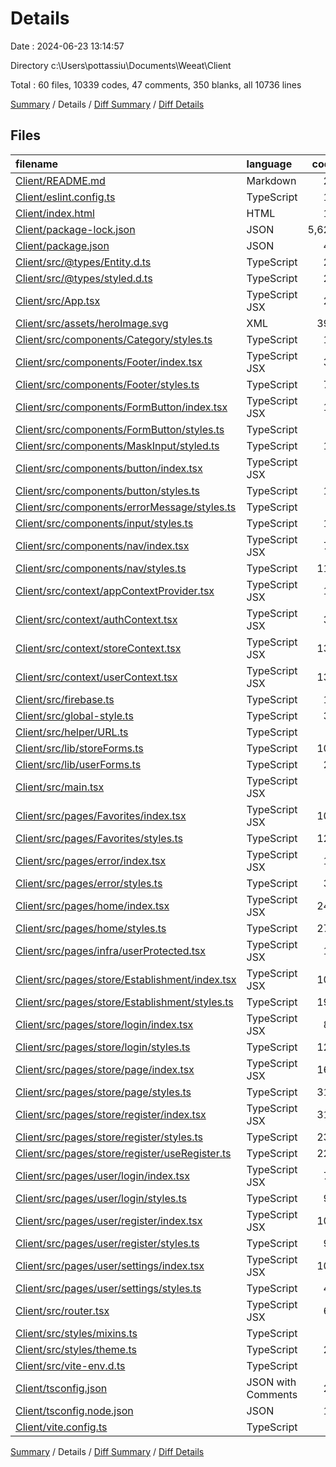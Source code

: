 # Details

Date : 2024-06-23 13:14:57

Directory c:\\Users\\pottassiu\\Documents\\Weeat\\Client

Total : 60 files,  10339 codes, 47 comments, 350 blanks, all 10736 lines

[Summary](results.md) / Details / [Diff Summary](diff.md) / [Diff Details](diff-details.md)

## Files
| filename | language | code | comment | blank | total |
| :--- | :--- | ---: | ---: | ---: | ---: |
| [Client/README.md](/Client/README.md) | Markdown | 22 | 0 | 9 | 31 |
| [Client/eslint.config.ts](/Client/eslint.config.ts) | TypeScript | 10 | 0 | 2 | 12 |
| [Client/index.html](/Client/index.html) | HTML | 19 | 0 | 1 | 20 |
| [Client/package-lock.json](/Client/package-lock.json) | JSON | 5,627 | 0 | 1 | 5,628 |
| [Client/package.json](/Client/package.json) | JSON | 49 | 0 | 1 | 50 |
| [Client/src/@types/Entity.d.ts](/Client/src/@types/Entity.d.ts) | TypeScript | 28 | 1 | 3 | 32 |
| [Client/src/@types/styled.d.ts](/Client/src/@types/styled.d.ts) | TypeScript | 29 | 0 | 1 | 30 |
| [Client/src/App.tsx](/Client/src/App.tsx) | TypeScript JSX | 26 | 0 | 2 | 28 |
| [Client/src/assets/heroImage.svg](/Client/src/assets/heroImage.svg) | XML | 398 | 0 | 1 | 399 |
| [Client/src/components/Category/styles.ts](/Client/src/components/Category/styles.ts) | TypeScript | 18 | 0 | 4 | 22 |
| [Client/src/components/Footer/index.tsx](/Client/src/components/Footer/index.tsx) | TypeScript JSX | 39 | 0 | 1 | 40 |
| [Client/src/components/Footer/styles.ts](/Client/src/components/Footer/styles.ts) | TypeScript | 79 | 0 | 7 | 86 |
| [Client/src/components/FormButton/index.tsx](/Client/src/components/FormButton/index.tsx) | TypeScript JSX | 14 | 0 | 4 | 18 |
| [Client/src/components/FormButton/styles.ts](/Client/src/components/FormButton/styles.ts) | TypeScript | 9 | 0 | 3 | 12 |
| [Client/src/components/MaskInput/styled.ts](/Client/src/components/MaskInput/styled.ts) | TypeScript | 17 | 0 | 3 | 20 |
| [Client/src/components/button/index.tsx](/Client/src/components/button/index.tsx) | TypeScript JSX | 9 | 0 | 4 | 13 |
| [Client/src/components/button/styles.ts](/Client/src/components/button/styles.ts) | TypeScript | 14 | 0 | 3 | 17 |
| [Client/src/components/errorMessage/styles.ts](/Client/src/components/errorMessage/styles.ts) | TypeScript | 8 | 0 | 3 | 11 |
| [Client/src/components/input/styles.ts](/Client/src/components/input/styles.ts) | TypeScript | 16 | 0 | 3 | 19 |
| [Client/src/components/nav/index.tsx](/Client/src/components/nav/index.tsx) | TypeScript JSX | 73 | 0 | 7 | 80 |
| [Client/src/components/nav/styles.ts](/Client/src/components/nav/styles.ts) | TypeScript | 111 | 0 | 9 | 120 |
| [Client/src/context/appContextProvider.tsx](/Client/src/context/appContextProvider.tsx) | TypeScript JSX | 16 | 0 | 3 | 19 |
| [Client/src/context/authContext.tsx](/Client/src/context/authContext.tsx) | TypeScript JSX | 30 | 0 | 6 | 36 |
| [Client/src/context/storeContext.tsx](/Client/src/context/storeContext.tsx) | TypeScript JSX | 137 | 1 | 8 | 146 |
| [Client/src/context/userContext.tsx](/Client/src/context/userContext.tsx) | TypeScript JSX | 132 | 0 | 9 | 141 |
| [Client/src/firebase.ts](/Client/src/firebase.ts) | TypeScript | 13 | 1 | 3 | 17 |
| [Client/src/global-style.ts](/Client/src/global-style.ts) | TypeScript | 38 | 0 | 8 | 46 |
| [Client/src/helper/URL.ts](/Client/src/helper/URL.ts) | TypeScript | 1 | 0 | 1 | 2 |
| [Client/src/lib/storeForms.ts](/Client/src/lib/storeForms.ts) | TypeScript | 106 | 2 | 2 | 110 |
| [Client/src/lib/userForms.ts](/Client/src/lib/userForms.ts) | TypeScript | 27 | 0 | 4 | 31 |
| [Client/src/main.tsx](/Client/src/main.tsx) | TypeScript JSX | 9 | 0 | 2 | 11 |
| [Client/src/pages/Favorites/index.tsx](/Client/src/pages/Favorites/index.tsx) | TypeScript JSX | 102 | 12 | 5 | 119 |
| [Client/src/pages/Favorites/styles.ts](/Client/src/pages/Favorites/styles.ts) | TypeScript | 120 | 0 | 18 | 138 |
| [Client/src/pages/error/index.tsx](/Client/src/pages/error/index.tsx) | TypeScript JSX | 18 | 0 | 3 | 21 |
| [Client/src/pages/error/styles.ts](/Client/src/pages/error/styles.ts) | TypeScript | 33 | 0 | 6 | 39 |
| [Client/src/pages/home/index.tsx](/Client/src/pages/home/index.tsx) | TypeScript JSX | 241 | 7 | 14 | 262 |
| [Client/src/pages/home/styles.ts](/Client/src/pages/home/styles.ts) | TypeScript | 275 | 5 | 21 | 301 |
| [Client/src/pages/infra/userProtected.tsx](/Client/src/pages/infra/userProtected.tsx) | TypeScript JSX | 16 | 0 | 5 | 21 |
| [Client/src/pages/store/Establishment/index.tsx](/Client/src/pages/store/Establishment/index.tsx) | TypeScript JSX | 100 | 3 | 2 | 105 |
| [Client/src/pages/store/Establishment/styles.ts](/Client/src/pages/store/Establishment/styles.ts) | TypeScript | 194 | 0 | 33 | 227 |
| [Client/src/pages/store/login/index.tsx](/Client/src/pages/store/login/index.tsx) | TypeScript JSX | 87 | 0 | 2 | 89 |
| [Client/src/pages/store/login/styles.ts](/Client/src/pages/store/login/styles.ts) | TypeScript | 127 | 0 | 15 | 142 |
| [Client/src/pages/store/page/index.tsx](/Client/src/pages/store/page/index.tsx) | TypeScript JSX | 169 | 0 | 11 | 180 |
| [Client/src/pages/store/page/styles.ts](/Client/src/pages/store/page/styles.ts) | TypeScript | 318 | 8 | 10 | 336 |
| [Client/src/pages/store/register/index.tsx](/Client/src/pages/store/register/index.tsx) | TypeScript JSX | 311 | 0 | 1 | 312 |
| [Client/src/pages/store/register/styles.ts](/Client/src/pages/store/register/styles.ts) | TypeScript | 232 | 0 | 15 | 247 |
| [Client/src/pages/store/register/useRegister.ts](/Client/src/pages/store/register/useRegister.ts) | TypeScript | 225 | 1 | 5 | 231 |
| [Client/src/pages/user/login/index.tsx](/Client/src/pages/user/login/index.tsx) | TypeScript JSX | 74 | 0 | 4 | 78 |
| [Client/src/pages/user/login/styles.ts](/Client/src/pages/user/login/styles.ts) | TypeScript | 96 | 0 | 14 | 110 |
| [Client/src/pages/user/register/index.tsx](/Client/src/pages/user/register/index.tsx) | TypeScript JSX | 101 | 0 | 3 | 104 |
| [Client/src/pages/user/register/styles.ts](/Client/src/pages/user/register/styles.ts) | TypeScript | 94 | 0 | 20 | 114 |
| [Client/src/pages/user/settings/index.tsx](/Client/src/pages/user/settings/index.tsx) | TypeScript JSX | 106 | 0 | 4 | 110 |
| [Client/src/pages/user/settings/styles.ts](/Client/src/pages/user/settings/styles.ts) | TypeScript | 47 | 2 | 7 | 56 |
| [Client/src/router.tsx](/Client/src/router.tsx) | TypeScript JSX | 60 | 0 | 3 | 63 |
| [Client/src/styles/mixins.ts](/Client/src/styles/mixins.ts) | TypeScript | 6 | 0 | 2 | 8 |
| [Client/src/styles/theme.ts](/Client/src/styles/theme.ts) | TypeScript | 26 | 0 | 2 | 28 |
| [Client/src/vite-env.d.ts](/Client/src/vite-env.d.ts) | TypeScript | 0 | 1 | 1 | 2 |
| [Client/tsconfig.json](/Client/tsconfig.json) | JSON with Comments | 21 | 2 | 3 | 26 |
| [Client/tsconfig.node.json](/Client/tsconfig.node.json) | JSON | 11 | 0 | 1 | 12 |
| [Client/vite.config.ts](/Client/vite.config.ts) | TypeScript | 5 | 1 | 2 | 8 |

[Summary](results.md) / Details / [Diff Summary](diff.md) / [Diff Details](diff-details.md)
